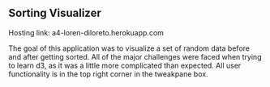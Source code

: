 ## Sorting Visualizer

Hosting link: a4-loren-diloreto.herokuapp.com

The goal of this application was to visualize a set of random data before and after getting sorted. All of the major challenges were faced when trying to learn d3, as it was a little more complicated than expected. All user functionality is in the top right corner in the tweakpane box.